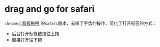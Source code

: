 # drag and go for safari
`chrome`上[超级拖拽](https://chrome.google.com/webstore/detail/drag-and-go/jaikcnhlohebodlpkmjepipngegjbfpg) 的`safari`版本，去掉了手势的操作，简化了打开标签的方式：
- 后台打开标签链接往上拖
- 直接打开往下拖

